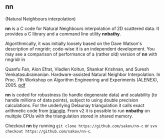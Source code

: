 ## nn ##
(Natural Neighbours interpolation)

**nn** is a C code for Natural Neighbours interpolation of 2D scattered data. It provides a C library and a command line 
utility **nnbathy**. 

Algorithmically, it was initially loosely based on the Dave Watson's description of nngridr; code-wise it is an 
independent development. You may see a comparison of performance of a (rather old) version of **nn** with nngridr in

  Quanfu Fan, Alon Efrat, Vladlen Koltun, Shankar Krishnan, and Suresh 
  Venkatasubramanian. Hardware-assisted Natural Neighbor Interpolation. 
  In Proc. 7th Workshop on Algorithm Engineering and Experiments (ALENEX), 2005.
  [pdf](http://nn-c.googlecode.com/files/fan05a.pdf)

**nn** is coded for robustness (to handle degenerate data) and scalability (to handle millions of data points), subject 
to using double precision calculations. For the underlying Delaunay triangulation it calls exact arithmetic code from 
[triangle](http://www.cs.cmu.edu/~quake/triangle.html). From v2 it is possible to run **nnbathy** on multiple CPUs with
the triangulation stored in shared memory.


Checkout **nn** by running `git clone https://github.com/sakov/nn-c` or `svn checkout https://github.com/sakov/nn-c`.
